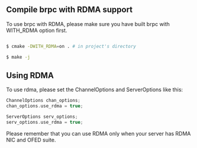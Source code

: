 ## Compile brpc with RDMA support

To use brpc with RDMA, please make sure you have built brpc with WITH_RDMA option first.

```bash

$ cmake -DWITH_RDMA=on . # in project's directory

$ make -j

```

## Using RDMA

To use rdma, please set the ChannelOptions and ServerOptions like this:

```c++
ChannelOptions chan_options;
chan_options.use_rdma = true;

ServerOptions serv_options;
serv_options.use_rdma = true;
```

Please remember that you can use RDMA only when your server has RDMA NIC and OFED suite.
